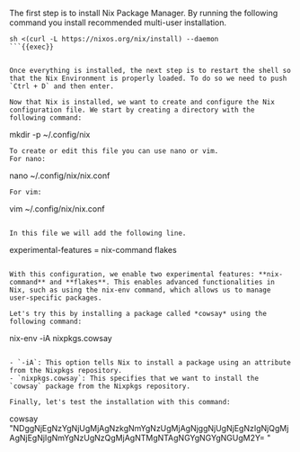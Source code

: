 The first step is to install Nix Package Manager. By running the following command you install recommended multi-user installation.

```
sh <(curl -L https://nixos.org/nix/install) --daemon
```{{exec}}


Once everything is installed, the next step is to restart the shell so that the Nix Environment is properly loaded. To do so we need to push `Ctrl + D` and then enter. 

Now that Nix is installed, we want to create and configure the Nix configuration file. We start by creating a directory with the following command:
```
mkdir -p ~/.config/nix
```{{exec}}
To create or edit this file you can use nano or vim.
For nano:
```
nano ~/.config/nix/nix.conf
```{{exec}}
For vim:
```
vim ~/.config/nix/nix.conf
```{{exec}}

In this file we will add the following line. 
```
experimental-features = nix-command flakes
```{{exec}}

With this configuration, we enable two experimental features: **nix-command** and **flakes**. This enables advanced functionalities in Nix, such as using the nix-env command, which allows us to manage user-specific packages.

Let's try this by installing a package called *cowsay* using the following command: 
```
nix-env -iA nixpkgs.cowsay
```{{exec}}

- `-iA`: This option tells Nix to install a package using an attribute from the Nixpkgs repository.
- `nixpkgs.cowsay`: This specifies that we want to install the `cowsay` package from the Nixpkgs repository.

Finally, let's test the installation with this command:
``` 
cowsay "NDggNjEgNzYgNjUgMjAgNzkgNmYgNzUgMjAgNjggNjUgNjEgNzIgNjQgMjAgNjEgNjIgNmYgNzUgNzQgMjAgNTMgNTAgNGYgNGYgNGUgM2Y=
"
```{{exec}} 
